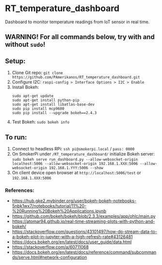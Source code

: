 # RT_temperature_dashboard
Dashboard to monitor temperature readings from IoT sensor in real time.

## WARNING! For all commands below, try with and without `sudo`!

## Setup:
1. Clone Git repo: `git clone https://github.com/PAmerikanos/RT_temperature_dashboard.git`
2. Configure I2C: `raspi-config > Interface Options > I2C > Enable`
3. Install Bokeh: 
    ```
    sudo apt-get update
    sudo apt-get install python-pip
    sudo apt-get install libatlas-base-dev
    sudo pip install mcp9600
    sudo pip install --upgrade bokeh==2.4.3
    ```
3. Test Bokeh: `sudo bokeh info`


## To run:
1. Connect to headless RPi: `ssh pi@smokerpi.local` / `pass: 0000`
2. On SmokerPi under `/RT_temperature_dashboard/` initialize Bokeh server: `sudo bokeh serve run_dashboard.py --allow-websocket-origin localhost:5006 --allow-websocket-origin 192.168.1.XXX:5006 --allow-websocket-origin 192.168.1.YYY:5006 --show`
3. On client device open browser at `http://localhost:5006/test` or `192.168.1.XXX:5006`


### References:
- https://hub.gke2.mybinder.org/user/bokeh-bokeh-notebooks-5nbk1wx7/notebooks/tutorial/11%20-%20Running%20Bokeh%20Applications.ipynb
- https://github.com/bokeh/bokeh/blob/2.3.3/examples/app/ohlc/main.py
- https://atomar94.github.io/real-time-streaming-plots-with-python-and-bokeh/
- https://stackoverflow.com/questions/43101497/how-do-stream-data-to-a-bokeh-plot-in-jupyter-with-a-high-refresh-rate#43126481
- https://docs.bokeh.org/en/latest/docs/user_guide/data.html
- https://stackoverflow.com/a/60711068
- https://docs.bokeh.org/en/latest/docs/reference/command/subcommands/serve.html#network-configuration
